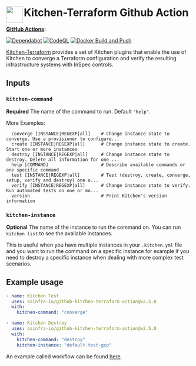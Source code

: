 # <img align="left" width="45" height="45" src="https://user-images.githubusercontent.com/1610100/202321831-9cf218f9-660d-481f-8578-c2ba19fcc93a.png"> Kitchen-Terraform Github Action

**[GitHub Actions](https://github.com/osinfra-io/github-kitchen-terraform-action/actions):**

[![Dependabot](https://github.com/osinfra-io/github-kitchen-terraform-action/actions/workflows/dependabot.yml/badge.svg)](https://github.com/osinfra-io/github-kitchen-terraform-action/actions/workflows/dependabot.yml) [![CodeQL](https://github.com/osinfra-io/github-kitchen-terraform-action/actions/workflows/github-code-scanning/codeql/badge.svg)](https://github.com/osinfra-io/github-kitchen-terraform-action/actions/workflows/github-code-scanning/codeql) [![Docker Build and Push](https://github.com/osinfra-io/github-kitchen-terraform-action/actions/workflows/build-and-push.yml/badge.svg)](https://github.com/osinfra-io/github-kitchen-terraform-action/actions/workflows/build-and-push.yml)

[Kitchen-Terraform](https://github.com/newcontext-oss/kitchen-terraform) provides a set of Kitchen plugins that enable the use of Kitchen to converge a Terraform configuration and verify the resulting infrastructure systems with InSpec controls.

## Inputs

### `kitchen-command`

**Required** The name of the command to run. Default `"help"`.

More Examples:

```none
  converge [INSTANCE|REGEXP|all]    # Change instance state to converge. Use a provisioner to configure...
  create [INSTANCE|REGEXP|all]      # Change instance state to create. Start one or more instances
  destroy [INSTANCE|REGEXP|all]     # Change instance state to destroy. Delete all information for one ...
  help [COMMAND]                    # Describe available commands or one specific command
  test [INSTANCE|REGEXP|all]        # Test (destroy, create, converge, setup, verify and destroy) one o...
  verify [INSTANCE|REGEXP|all]      # Change instance state to verify. Run automated tests on one or mo...
  version                           # Print Kitchen's version information
```

### `kitchen-instance`

**Optional** The name of the instance to run the command on. You can run `kitchen list` to see the available instances.

This is useful when you have multiple instances in your `.kitchen.yml` file and you want to run the command on a specific instance for
example if you need to destroy a specific instance when dealing with more complex test scenarios.

## Example usage

```yaml
- name: Kitchen Test
  uses: osinfra-io/github-kitchen-terraform-action@v2.5.0
  with:
    kitchen-command: "converge"
```

```yaml
- name: Kitchen Destroy
  uses: osinfra-io/github-kitchen-terraform-action@v2.5.0
  with:
    kitchen-command: "destroy"
    kitchen-instance: "default-test-gcp"
```

An example called workflow can be found [here](https://github.com/osinfra-io/github-terraform-gcp-called-workflows/blob/main/.github/workflows/kitchen-terraform.yml).
